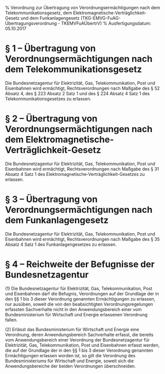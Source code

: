 % Verordnung zur Übertragung von Verordnungsermächtigungen nach dem Telekommunikationsgesetz, dem Elektromagnetische-Verträglichkeit-Gesetz und dem Funkanlagengesetz  (TKG-EMVG-FuAG-Übertragungsverordnung - TKEMVFuAÜbertrV)
% Ausfertigungsdatum: 05.10.2017
 
# § 1 – Übertragung von Verordnungsermächtigungen nach dem Telekommunikationsgesetz

Die Bundesnetzagentur für Elektrizität, Gas, Telekommunikation, Post und Eisenbahnen wird ermächtigt, Rechtsverordnungen nach Maßgabe des § 52 Absatz 4, des § 223 Absatz 2 Satz 1 und des § 224 Absatz 4 Satz 1 des Telekommunikationsgesetzes zu erlassen.

# § 2 – Übertragung von Verordnungsermächtigungen nach dem Elektromagnetische-Verträglichkeit-Gesetz

Die Bundesnetzagentur für Elektrizität, Gas, Telekommunikation, Post und Eisenbahnen wird ermächtigt, Rechtsverordnungen nach Maßgabe des § 31 Absatz 4 Satz 1 des Elektromagnetische-Verträglichkeit-Gesetzes zu erlassen.

# § 3 – Übertragung von Verordnungsermächtigungen nach dem Funkanlagengesetz

Die Bundesnetzagentur für Elektrizität, Gas, Telekommunikation, Post und Eisenbahnen wird ermächtigt, Rechtsverordnungen nach Maßgabe des § 35 Absatz 4 Satz 1 des Funkanlagengesetzes zu erlassen.

# § 4 – Reichweite der Befugnisse der Bundesnetzagentur

(1) Die Bundesnetzagentur für Elektrizität, Gas, Telekommunikation, Post und Eisenbahnen darf die Befugnis, Verordnungen auf der Grundlage der in den §§ 1 bis 3 dieser Verordnung genannten Ermächtigungen zu erlassen, nur ausüben, soweit die von den beabsichtigten Verordnungsregelungen erfassten Sachverhalte nicht in den Anwendungsbereich einer vom Bundesministerium für Wirtschaft und Energie erlassenen Verordnung fallen.

(2) Erlässt das Bundesministerium für Wirtschaft und Energie eine Verordnung, deren Anwendungsbereich Sachverhalte erfasst, die bereits vom Anwendungsbereich einer Verordnung der Bundesnetzagentur für Elektrizität, Gas, Telekommunikation, Post und Eisenbahnen erfasst werden, die auf der Grundlage der in den §§ 1 bis 3 dieser Verordnung genannten Ermächtigungen erlassen worden ist, so gilt die Verordnung des Bundesministeriums für Wirtschaft und Energie, soweit sich die Anwendungsbereiche der beiden Verordnungen überschneiden.
